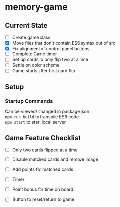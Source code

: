# memory-game

## Current State

- [ ] Create game class
- [x] Move files that don't contain ES6 syntax out of src
- [x] Fix alignment of control panel buttons
- [ ] Complete Game timer
- [ ] Set up cards to only flip two at a time
- [ ] Settle on color scheme
- [ ] Game starts after first card flip

## Setup
### Startup Commands
Can be viewed/ changed in package.json\
```npm run build``` to transpile ES6 code\
```npm start``` to start local server

## Game Feature Checklist
- [ ] Only two cards flipped at a time
- [ ] Disable matched cards and remove image
- [ ] Add points for matched cards

- [ ] Timer
- [ ] Point bonus for time on board
- [ ] Button to reset/return to game